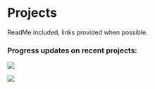 # Projects
ReadMe included, links provided when possible.

### Progress updates on recent projects: 

![](https://progress-bar.dev/100/?title=Gmail_Python_Script)

![](https://progress-bar.dev/30/?title=Budget_Tracker_App)
